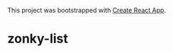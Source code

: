 This project was bootstrapped with [Create React App](https://github.com/facebookincubator/create-react-app).
# zonky-list
